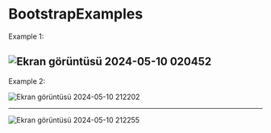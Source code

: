 # BootstrapExamples
Example 1:


![Ekran görüntüsü 2024-05-10 020452](https://github.com/yunusyavuzhanafsar/BootstrapExamples/assets/160525505/15ca3ee7-4bbb-4f6c-941b-2da50adb120c)
---------------------------------------------------------------------------------------------------------------------------------------------------
Example 2:


![Ekran görüntüsü 2024-05-10 212202](https://github.com/yunusyavuzhanafsar/BootstrapExperiments/assets/160525505/5a160126-3fdd-4e2b-8544-932548a3a9a9)

------------------------------------------------------------------------------------------------------------------------------------------------------
![Ekran görüntüsü 2024-05-10 212255](https://github.com/yunusyavuzhanafsar/BootstrapExperiments/assets/160525505/741847bd-ff20-4b5e-ae56-0d4056ce393d)
